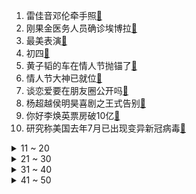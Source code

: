 1. 雷佳音邓伦牵手照[:link:](https://s.weibo.com/weibo?q=%23雷佳音邓伦牵手照%23&Refer=top)
2. 刚果金医务人员确诊埃博拉[:link:](https://s.weibo.com/weibo?q=%23刚果金医务人员确诊埃博拉%23&Refer=top)
3. 最美表演[:link:](https://s.weibo.com/weibo?q=%23最美表演%23&Refer=top)
4. 初四[:link:](https://s.weibo.com/weibo?q=%23初四%23&Refer=top)
5. 黄子韬的车在情人节抛锚了[:link:](https://s.weibo.com/weibo?q=%23黄子韬的车在情人节抛锚了%23&Refer=top)
6. 情人节大神已就位[:link:](https://s.weibo.com/weibo?q=%23情人节大神已就位%23&Refer=top)
7. 谈恋爱要在朋友圈公开吗[:link:](https://s.weibo.com/weibo?q=%23谈恋爱要在朋友圈公开吗%23&Refer=top)
8. 杨超越侯明昊喜剧之王式告别[:link:](https://s.weibo.com/weibo?q=%23杨超越侯明昊喜剧之王式告别%23&Refer=top)
9. 你好李焕英票房破10亿[:link:](https://s.weibo.com/weibo?q=%23你好李焕英票房破10亿%23&Refer=top)
10. 研究称美国去年7月已出现变异新冠病毒[:link:](https://s.weibo.com/weibo?q=%23研究称美国去年7月已出现变异新冠病毒%23&Refer=top)
<details>
<summary>11 ~ 20</summary>

11. 宋轶好美[:link:](https://s.weibo.com/weibo?q=%23宋轶好美%23&Refer=top)
12. 邓超送给孙俪自己种的花[:link:](https://s.weibo.com/weibo?q=%23邓超送给孙俪自己种的花%23&Refer=top)
13. 张大大 原来让人讨厌这么难[:link:](https://s.weibo.com/weibo?q=%23张大大%20原来让人讨厌这么难%23&Refer=top)
14. 石家庄新增1例本地确诊病例[:link:](https://s.weibo.com/weibo?q=%23石家庄新增1例本地确诊病例%23&Refer=top)
15. 苏檀儿主动吻宁毅[:link:](https://s.weibo.com/weibo?q=%23苏檀儿主动吻宁毅%23&Refer=top)
16. 美国新冠肺炎超2763万例[:link:](https://s.weibo.com/weibo?q=%23美国新冠肺炎超2763万例%23&Refer=top)
17. 云南翁丁村老寨火灾已初步控制[:link:](https://s.weibo.com/weibo?q=%23云南翁丁村老寨火灾已初步控制%23&Refer=top)
18. 熬夜一定会影响睡眠质量吗[:link:](https://s.weibo.com/weibo?q=%23熬夜一定会影响睡眠质量吗%23&Refer=top)
19. 上海就地过年带动酒店业[:link:](https://s.weibo.com/weibo?q=%23上海就地过年带动酒店业%23&Refer=top)
20. 俄批准与中国合建月球科研站计划[:link:](https://s.weibo.com/weibo?q=%23俄批准与中国合建月球科研站计划%23&Refer=top)
</details>
<details>
<summary>21 ~ 30</summary>

21. Angelababy还好我是南方人[:link:](https://s.weibo.com/weibo?q=%23Angelababy还好我是南方人%23&Refer=top)
22. 没抢副总裁发的红包差点被辞退[:link:](https://s.weibo.com/weibo?q=%23没抢副总裁发的红包差点被辞退%23&Refer=top)
23. 唐探3票房[:link:](https://s.weibo.com/weibo?q=%23唐探3票房%23&Refer=top)
24. 郭麒麟演技[:link:](https://s.weibo.com/weibo?q=%23郭麒麟演技%23&Refer=top)
25. 秦岚刘以豪告别太好哭了[:link:](https://s.weibo.com/weibo?q=%23秦岚刘以豪告别太好哭了%23&Refer=top)
26. 斗罗大陆[:link:](https://s.weibo.com/weibo?q=%23斗罗大陆%23&Refer=top)
27. 另一半向你借钱怎么办[:link:](https://s.weibo.com/weibo?q=%23另一半向你借钱怎么办%23&Refer=top)
28. 低卡年夜饭[:link:](https://s.weibo.com/weibo?q=%23低卡年夜饭%23&Refer=top)
29. 贝佐斯重返全球首富宝座[:link:](https://s.weibo.com/weibo?q=%23贝佐斯重返全球首富宝座%23&Refer=top)
30. 佛首是2020年回归第100件流失文物[:link:](https://s.weibo.com/weibo?q=%23佛首是2020年回归第100件流失文物%23&Refer=top)
</details>
<details>
<summary>31 ~ 40</summary>

31. 女婿跟老丈人告状[:link:](https://s.weibo.com/weibo?q=%23女婿跟老丈人告状%23&Refer=top)
32. 偶像要不要官宣恋情[:link:](https://s.weibo.com/weibo?q=%23偶像要不要官宣恋情%23&Refer=top)
33. 大年初四接灶王[:link:](https://s.weibo.com/weibo?q=%23大年初四接灶王%23&Refer=top)
34. 沈腾直男式示爱[:link:](https://s.weibo.com/weibo?q=%23沈腾直男式示爱%23&Refer=top)
35. 李健把清华校训唱成歌[:link:](https://s.weibo.com/weibo?q=%23李健把清华校训唱成歌%23&Refer=top)
36. 杨蒙恩吐槽张大大[:link:](https://s.weibo.com/weibo?q=%23杨蒙恩吐槽张大大%23&Refer=top)
37. 瓶邪[:link:](https://s.weibo.com/weibo?q=%23瓶邪%23&Refer=top)
38. 天天向上[:link:](https://s.weibo.com/weibo?q=%23天天向上%23&Refer=top)
39. 春节以来发现烟花爆竹隐患8千余项[:link:](https://s.weibo.com/weibo?q=%23春节以来发现烟花爆竹隐患8千余项%23&Refer=top)
40. 香港电台宣布不再转播BBC世界新闻频道[:link:](https://s.weibo.com/weibo?q=%23香港电台宣布不再转播BBC世界新闻频道%23&Refer=top)
</details>
<details>
<summary>41 ~ 50</summary>

41. 李行亮女儿喂王一博吃糖[:link:](https://s.weibo.com/weibo?q=%23李行亮女儿喂王一博吃糖%23&Refer=top)
42. 被文咏珊惊艳到[:link:](https://s.weibo.com/weibo?q=%23被文咏珊惊艳到%23&Refer=top)
43. 鬼灭之刃第二季[:link:](https://s.weibo.com/weibo?q=%23鬼灭之刃第二季%23&Refer=top)
44. 印度溃坝事件已致41人遇难[:link:](https://s.weibo.com/weibo?q=%23印度溃坝事件已致41人遇难%23&Refer=top)
45. 赘婿[:link:](https://s.weibo.com/weibo?q=%23赘婿%23&Refer=top)
46. 肖战说作品是演员立足的根本之道[:link:](https://s.weibo.com/weibo?q=%23肖战说作品是演员立足的根本之道%23&Refer=top)
47. 大佬撒狗粮名场面[:link:](https://s.weibo.com/weibo?q=%23大佬撒狗粮名场面%23&Refer=top)
48. 百变大咖秀[:link:](https://s.weibo.com/weibo?q=%23百变大咖秀%23&Refer=top)
49. 比特币[:link:](https://s.weibo.com/weibo?q=%23比特币%23&Refer=top)
50. 德约科维奇大满贯300胜[:link:](https://s.weibo.com/weibo?q=%23德约科维奇大满贯300胜%23&Refer=top)
</details>